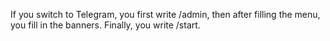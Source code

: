 If you switch to Telegram, you first write /admin, then after filling the menu, you fill in the banners. Finally, you write /start.
